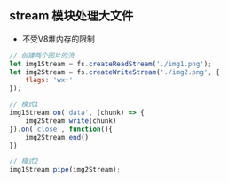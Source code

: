 <style>img {max-width: 400px} .w4{max-width: 400px}.w5{max-width: 500px}</style>



## stream 模块处理大文件
* 不受V8堆内存的限制
```js
// 创建两个图片的流
let img1Stream = fs.createReadStream('./img1.png');
let img2Stream = fs.createWriteStream('./img2.png', {
    flags: 'wx+'
});

// 模式1
img1Stream.on('data', (chunk) => {
    img2Stream.write(chunk)
}).on('close', function(){
    img2Stream.end()
})

// 模式2
img1Stream.pipe(img2Stream);
```